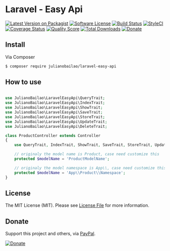 # Laravel - Easy Api

[![Latest Version on Packagist][ico-version]][link-packagist]
[![Software License][ico-license]](LICENSE.md)
[![Build Status][ico-travis]][link-travis]
[![StyleCI][ico-styleci]][link-styleci]
[![Coverage Status][ico-scrutinizer]][link-scrutinizer]
[![Quality Score][ico-code-quality]][link-code-quality]
[![Total Downloads][ico-downloads]][link-downloads]
[![Donate][ico-donate]][link-donate]

[ico-version]: https://img.shields.io/packagist/v/julianobailao/laravel-easy-api.svg?style=flat-square
[ico-license]: https://img.shields.io/badge/license-MIT-brightgreen.svg?style=flat-square
[ico-travis]: https://img.shields.io/travis/julianobailao/laravel-easy-api/master.svg?style=flat-square
[ico-scrutinizer]:https://img.shields.io/scrutinizer/coverage/g/julianobailao/laravel-easy-api.svg?style=flat-square
[ico-code-quality]:https://img.shields.io/scrutinizer/g/julianobailao/laravel-easy-api.svg?style=flat-square
[ico-downloads]: https://img.shields.io/packagist/dt/julianobailao/laravel-easy-api.svg?style=flat-square
[ico-styleci]: https://styleci.io/repos/80361872/shield
[ico-donate]:https://img.shields.io/badge/Donate-PayPal-brightgreen.svg?style=flat-square

[link-packagist]: https://packagist.org/packages/julianobailao/laravel-easy-api
[link-travis]: https://travis-ci.org/julianobailao/laravel-easy-api
[link-scrutinizer]: https://scrutinizer-ci.com/g/julianobailao/laravel-easy-api/?branch=master
[link-code-quality]: https://scrutinizer-ci.com/g/julianobailao/laravel-easy-api/?branch=master
[link-downloads]: https://packagist.org/packages/julianobailao/laravel-easy-api
[link-styleci]: https://styleci.io/repos/80361872
[link-donate]: https://www.paypal.com/cgi-bin/webscr?cmd=_s-xclick&hosted_button_id=LDRJCTGY2YXYJ

## Install

Via Composer

```bash
$ composer require julianobailao/laravel-easy-api
```

## How to use

``` php

use JulianoBailao\LaravelEasyApi\QueryTrait;
use JulianoBailao\LaravelEasyApi\IndexTrait;
use JulianoBailao\LaravelEasyApi\ShowTrait;
use JulianoBailao\LaravelEasyApi\SaveTrait;
use JulianoBailao\LaravelEasyApi\StoreTrait;
use JulianoBailao\LaravelEasyApi\UpdateTrait;
use JulianoBailao\LaravelEasyApi\DeleteTrait;

class ProductController extends Controller
{
    use QueryTrait, IndexTrait, ShowTrait, SaveTrait, StoreTrait, UpdateTrait, DeleteTrait;

    // originaly the model name is Product, case need customize this
    protected $modelName = 'ProductModelName';

    // originaly the model namespace is App\\, case need customize this
    protected $modelName = 'App\\Product\\Namespace';
}
```

## License

The MIT License (MIT). Please see [License File](LICENSE.md) for more information.

## Donate
Support this project and others, via [PayPal](link-donate).

[![Donate][ico-donate]][link-donate]
